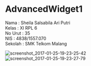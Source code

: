 # AdvancedWidget1

Nama  : Sheila Salsabila Ari Putri  <br>
Kelas : XI RPL 6 <br>
No Urut : 35 <br>
NIS : 4838/1557.070 <br>
Sekolah : SMK Telkom Malang <br>

![screenshot_2017-01-25-19-23-25-42](https://cloud.githubusercontent.com/assets/22091876/22290524/548c0bfc-e33c-11e6-836a-b74b4cf0f6d9.png)
![screenshot_2017-01-25-19-23-27-79](https://cloud.githubusercontent.com/assets/22091876/22290525/54bc46f0-e33c-11e6-812a-d4ad8e08af25.png)
